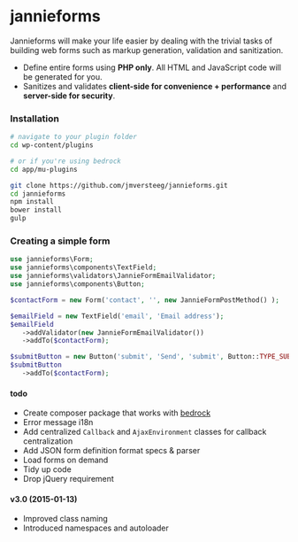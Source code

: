 jannieforms
===========

Jannieforms will make your life easier by dealing with the trivial tasks of building web forms such as markup generation, validation and sanitization.

 - Define entire forms using **PHP only**. All HTML and JavaScript code will be generated for you.
 - Sanitizes and validates **client-side for convenience + performance** and **server-side for security**.

### Installation

```bash
# navigate to your plugin folder
cd wp-content/plugins

# or if you're using bedrock
cd app/mu-plugins

git clone https://github.com/jmversteeg/jannieforms.git
cd jannieforms
npm install
bower install
gulp
```

### Creating a simple form

```php
use jannieforms\Form;
use jannieforms\components\TextField;
use jannieforms\validators\JannieFormEmailValidator;
use jannieforms\components\Button;

$contactForm = new Form('contact', '', new JannieFormPostMethod() );

$emailField = new TextField('email', 'Email address');
$emailField
   ->addValidator(new JannieFormEmailValidator())
   ->addTo($contactForm);

$submitButton = new Button('submit', 'Send', 'submit', Button::TYPE_SUBMIT);
$submitButton
   ->addTo($contactForm);
```

#### todo

 - Create composer package that works with [bedrock](https://github.com/roots/bedrock)
 - Error message i18n
 - Add centralized `Callback` and `AjaxEnvironment` classes for callback centralization
 - Add JSON form definition format specs & parser
 - Load forms on demand
 - Tidy up code
 - Drop jQuery requirement

#### v3.0 (2015-01-13)

 - Improved class naming
 - Introduced namespaces and autoloader